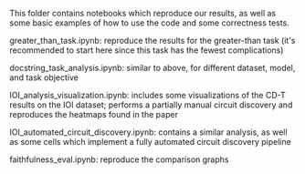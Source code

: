 This folder contains notebooks which reproduce our results, as well as some basic examples of how to use the code and some correctness tests.

greater_than_task.ipynb: reproduce the results for the greater-than task (it's recommended to start here since this task has the fewest complications)

docstring_task_analysis.ipynb: similar to above, for different dataset, model, and task objective

IOI_analysis_visualization.ipynb: includes some visualizations of the CD-T results on the IOI dataset; performs a partially manual circuit discovery and reproduces the heatmaps found in the paper

IOI_automated_circuit_discovery.ipynb: contains a similar analysis, as well as some cells which implement a fully automated circuit discovery pipeline


faithfulness_eval.ipynb: reproduce the comparison graphs